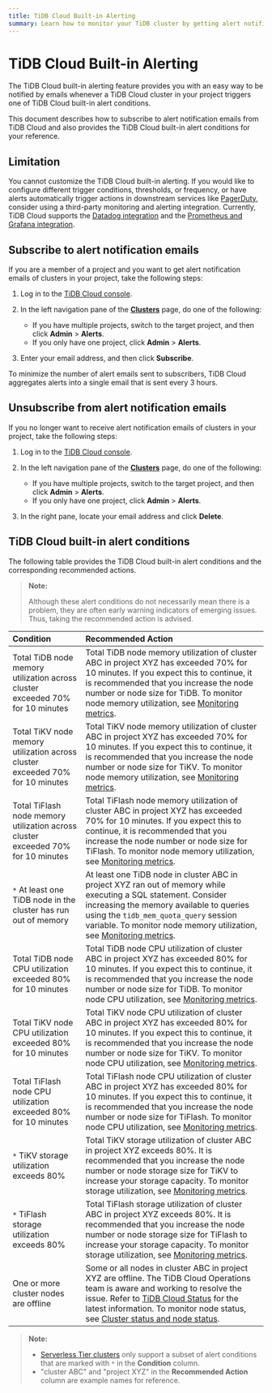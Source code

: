 ```yaml
---
title: TiDB Cloud Built-in Alerting
summary: Learn how to monitor your TiDB cluster by getting alert notification emails from TiDB Cloud.
---
```


# TiDB Cloud Built-in Alerting

The TiDB Cloud built-in alerting feature provides you with an easy way to be notified by emails whenever a TiDB Cloud cluster in your project triggers one of TiDB Cloud built-in alert conditions.

This document describes how to subscribe to alert notification emails from TiDB Cloud and also provides the TiDB Cloud built-in alert conditions for your reference.

## Limitation

You cannot customize the TiDB Cloud built-in alerting. If you would like to configure different trigger conditions, thresholds, or frequency, or have alerts automatically trigger actions in downstream services like [PagerDuty](https://www.pagerduty.com/docs/guides/datadog-integration-guide/), consider using a third-party monitoring and alerting integration. Currently, TiDB Cloud supports the [Datadog integration](/tidb-cloud/monitor-datadog-integration.md) and the [Prometheus and Grafana integration](/tidb-cloud/monitor-prometheus-and-grafana-integration.md).

## Subscribe to alert notification emails

If you are a member of a project and you want to get alert notification emails of clusters in your project, take the following steps:

1. Log in to the [TiDB Cloud console](https://tidbcloud.com).
2. In the left navigation pane of the [**Clusters**](https://tidbcloud.com/console/clusters) page, do one of the following:

    - If you have multiple projects, switch to the target project, and then click **Admin** > **Alerts**.
    - If you only have one project, click **Admin** > **Alerts**.

3. Enter your email address, and then click **Subscribe**.

To minimize the number of alert emails sent to subscribers, TiDB Cloud aggregates alerts into a single email that is sent every 3 hours.

## Unsubscribe from alert notification emails

If you no longer want to receive alert notification emails of clusters in your project, take the following steps:

1. Log in to the [TiDB Cloud console](https://tidbcloud.com).
2. In the left navigation pane of the [**Clusters**](https://tidbcloud.com/console/clusters) page, do one of the following:

    - If you have multiple projects, switch to the target project, and then click **Admin** > **Alerts**.
    - If you only have one project, click **Admin** > **Alerts**.

3. In the right pane, locate your email address and click **Delete**.

## TiDB Cloud built-in alert conditions

The following table provides the TiDB Cloud built-in alert conditions and the corresponding recommended actions.

> **Note:**
>
> Although these alert conditions do not necessarily mean there is a problem, they are often early warning indicators of emerging issues. Thus, taking the recommended action is advised.

| Condition | Recommended Action |
|:--- |:--- |
| Total TiDB node memory utilization across cluster exceeded 70% for 10 minutes | Total TiDB node memory utilization of cluster ABC in project XYZ has exceeded 70% for 10 minutes. If you expect this to continue, it is recommended that you increase the node number or node size for TiDB. To monitor node memory utilization, see [Monitoring metrics](/tidb-cloud/monitor-tidb-cluster.md#monitoring-metrics). |
| Total TiKV node memory utilization across cluster exceeded 70% for 10 minutes | Total TiKV node memory utilization of cluster ABC in project XYZ has exceeded 70% for 10 minutes. If you expect this to continue, it is recommended that you increase the node number or node size for TiKV. To monitor node memory utilization, see [Monitoring metrics](/tidb-cloud/monitor-tidb-cluster.md#monitoring-metrics). |
| Total TiFlash node memory utilization across cluster exceeded 70% for 10 minutes | Total TiFlash node memory utilization of cluster ABC in project XYZ has exceeded 70% for 10 minutes. If you expect this to continue, it is recommended that you increase the node number or node size for TiFlash. To monitor node memory utilization, see [Monitoring metrics](/tidb-cloud/monitor-tidb-cluster.md#monitoring-metrics). |
|`*` At least one TiDB node in the cluster has run out of memory | At least one TiDB node in cluster ABC in project XYZ ran out of memory while executing a SQL statement. Consider increasing the memory available to queries using the `tidb_mem_quota_query` session variable. To monitor node memory utilization, see [Monitoring metrics](/tidb-cloud/monitor-tidb-cluster.md#monitoring-metrics). |
| Total TiDB node CPU utilization exceeded 80% for 10 minutes | Total TiDB node CPU utilization of cluster ABC in project XYZ has exceeded 80% for 10 minutes. If you expect this to continue, it is recommended that you increase the node number or node size for TiDB. To monitor node CPU utilization, see [Monitoring metrics](/tidb-cloud/monitor-tidb-cluster.md#monitoring-metrics). |
| Total TiKV node CPU utilization exceeded 80% for 10 minutes | Total TiKV node CPU utilization of cluster ABC in project XYZ has exceeded 80% for 10 minutes. If you expect this to continue, it is recommended that you increase the node number or node size for TiKV. To monitor node CPU utilization, see [Monitoring metrics](/tidb-cloud/monitor-tidb-cluster.md#monitoring-metrics). |
| Total TiFlash node CPU utilization exceeded 80% for 10 minutes | Total TiFlash node CPU utilization of cluster ABC in project XYZ has exceeded 80% for 10 minutes. If you expect this to continue, it is recommended that you increase the node number or node size for TiFlash. To monitor node CPU utilization, see [Monitoring metrics](/tidb-cloud/monitor-tidb-cluster.md#monitoring-metrics). |
|`*` TiKV storage utilization exceeds 80% | Total TiKV storage utilization of cluster ABC in project XYZ exceeds 80%. It is recommended that you increase the node number or node storage size for TiKV to increase your storage capacity. To monitor storage utilization, see [Monitoring metrics](/tidb-cloud/monitor-tidb-cluster.md#monitoring-metrics). |
|`*` TiFlash storage utilization exceeds 80% | Total TiFlash storage utilization of cluster ABC in project XYZ exceeds 80%. It is recommended that you increase the node number or node storage size for TiFlash to increase your storage capacity. To monitor storage utilization, see [Monitoring metrics](/tidb-cloud/monitor-tidb-cluster.md#monitoring-metrics). |
| One or more cluster nodes are offline | Some or all nodes in cluster ABC in project XYZ are offline. The TiDB Cloud Operations team is aware and working to resolve the issue. Refer to [TiDB Cloud Status](https://status.tidbcloud.com/) for the latest information. To monitor node status, see [Cluster status and node status](/tidb-cloud/monitor-tidb-cluster.md#cluster-status-and-node-status).  |

> **Note:**
>
> - [Serverless Tier clusters](/tidb-cloud/select-cluster-tier.md#serverless-tier-beta) only support a subset of alert conditions that are marked with `*` in the **Condition** column.
> - "cluster ABC" and "project XYZ" in the **Recommended Action** column are example names for reference.
